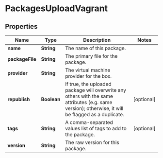 
# PackagesUploadVagrant

## Properties
Name | Type | Description | Notes
------------ | ------------- | ------------- | -------------
**name** | **String** | The name of this package. | 
**packageFile** | **String** | The primary file for the package. | 
**provider** | **String** | The virtual machine provider for the box. | 
**republish** | **Boolean** | If true, the uploaded package will overwrite any others with the same attributes (e.g. same version); otherwise, it will be flagged as a duplicate. |  [optional]
**tags** | **String** | A comma-separated values list of tags to add to the package. |  [optional]
**version** | **String** | The raw version for this package. | 



